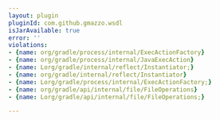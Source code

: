 ```yaml
---
layout: plugin
pluginId: com.github.gmazzo.wsdl
isJarAvailable: true
error: ''
violations:
- {name: org/gradle/process/internal/ExecActionFactory}
- {name: org/gradle/process/internal/JavaExecAction}
- {name: Lorg/gradle/internal/reflect/Instantiator;}
- {name: org/gradle/internal/reflect/Instantiator}
- {name: Lorg/gradle/process/internal/ExecActionFactory;}
- {name: org/gradle/api/internal/file/FileOperations}
- {name: Lorg/gradle/api/internal/file/FileOperations;}

---
```

